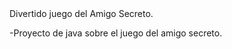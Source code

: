 </h1> Divertido juego del Amigo Secreto. </h1>




  -Proyecto de java sobre el juego del amigo secreto. 
